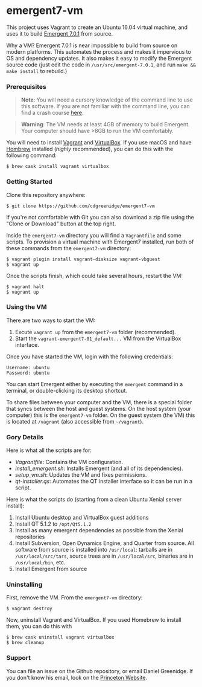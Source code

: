# emergent7-vm

This project uses Vagrant to create an Ubuntu 16.04 virtual machine,
and uses it to build [Emergent
7.0.1](https://grey.colorado.edu/emergent/index.php/Main_Page) from source.

Why a VM? Emergent 7.0.1 is near impossible to build from source on
modern platforms.  This automates the process and makes it impervious
to OS and dependency updates. It also makes it easy to modify the
Emergent source code (just edit the code in `/usr/src/emergent-7.0.1`,
and run `make && make install` to rebuild.)

### Prerequisites

> **Note**: You will need a cursory knowledge of the command line to use this
> software. If you are not familiar with the command line, you can find a
> crash course [here](https://learnpythonthehardway.org/book/appendixa.html).

> **Warning**: The VM needs at least 4GB of memory to build Emergent. Your
> computer should have >8GB to run the VM comfortably.

You will need to install [Vagrant](https://www.vagrantup.com) and
[VirtualBox](https://www.virtualbox.org). If you use macOS and have
[Hombrew](https://brew.sh) installed (*highly* recommended), you can
do this with the following command:

```shell
$ brew cask install vagrant virtualbox
```

### Getting Started

Clone this repository anywhere:

```shell
$ git clone https://github.com/cdgreenidge/emergent7-vm
```

If you're not comfortable with Git you can also download a zip file using the
"Clone or Download" button at the top right.

Inside the `emergent7-vm` directory you will find a `Vagrantfile` and
some scripts. To provision a virtual machine with Emergent7 installed,
run both of these commands from the `emergent7-vm` directory:

```
$ vagrant plugin install vagrant-disksize vagrant-vbguest
$ vagrant up
```

Once the scripts finish, which could take several hours, restart the
VM:

```
$ vagrant halt
$ vagrant up
```

### Using the VM

There are two ways to start the VM:

1. Excute `vagrant up` from the `emergent7-vm` folder (recommended).
2. Start the `vagrant-emergent7-01_default...` VM from the VirtualBox interface.

Once you have started the VM, login with the following credentials:

```
Username: ubuntu
Password: ubuntu
```

You can start Emergent either by executing the `emergent` command in a terminal,
or double-clicking its desktop shortcut.

To share files between your computer and the VM, there is a special folder that
syncs between the host and guest systems. On the host system (your computer)
this is the `emergent7-vm` folder. On the guest system (the VM) this is located
at `/vagrant` (also accessible from `~/vagrant`).

### Gory Details
Here is what all the scripts are for:

- *Vagrantfile*: Contains the VM configuration.
- *install_emergent.sh*: Installs Emergent (and all of its dependencies).
- *setup_vm.sh*: Updates the VM and fixes permissions.
- *qt-installer.qs*: Automates the QT installer interface so it can be run
  in a script.

Here is what the scripts do (starting from a clean Ubuntu Xenial
server install):

1. Install Ubuntu desktop and VirtualBox guest additions
2. Install QT 5.1.2 to `/opt/Qt5.1.2`
3. Install as many emergent dependencies as possible from the Xenial
  repositories
4. Install Subversion, Open Dynamics Engine, and Quarter from source. All
  software from source is installed into `/usr/local`: tarballs are in
  `/usr/local/src/tars`, source trees are in `/usr/local/src`, binaries are in
  `/usr/local/bin`, etc.
5. Install Emergent from source

### Uninstalling
First, remove the VM. From the `emergent7-vm` directory:

```shell
$ vagrant destroy
```

Now, uninstall Vagrant and VirtualBox. If you used Homebrew to install them, you
can do this with

```
$ brew cask uninstall vagrant virtualbox
$ brew cleanup
```

### Support
You can file an issue on the Github repository, or email Daniel Greenidge.
If you don't know his email, look on the
[Princeton Website](https://www.princeton.edu/search/people-advanced).

